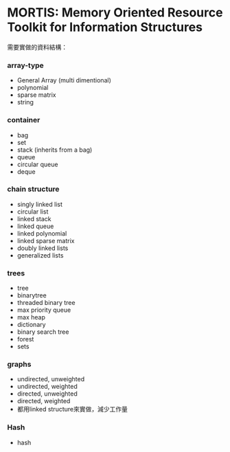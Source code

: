 # MORTIS: Memory Oriented Resource Toolkit for Information Structures

需要實做的資料結構：

### array-type
- General Array (multi dimentional)
- polynomial
- sparse matrix
- string

### container
- bag
- set
- stack (inherits from a bag)
- queue
- circular queue
- deque

### chain structure
- singly linked list
- circular list
- linked stack
- linked queue
- linked polynomial
- linked sparse matrix
- doubly linked lists
- generalized lists

### trees
- tree
- binarytree
- threaded binary tree
- max priority queue
- max heap
- dictionary
- binary search tree
- forest
- sets

### graphs
- undirected, unweighted
- undirected, weighted
- directed, unweighted
- directed, weighted
- 都用linked structure來實做，減少工作量

### Hash
- hash

